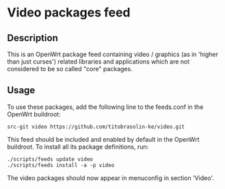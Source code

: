 # Video packages feed

## Description

This is an OpenWrt package feed containing video / graphics (as in 'higher than just curses') related libraries and applications which are not considered to be so called "core" packages.

## Usage

To use these packages, add the following line to the feeds.conf
in the OpenWrt buildroot:

```
src-git video https://github.com/titobrasolin-ke/video.git
```

This feed should be included and enabled by default in the OpenWrt buildroot. To install all its package definitions, run:

```
./scripts/feeds update video
./scripts/feeds install -a -p video
```

The video packages should now appear in menuconfig in section 'Video'.

